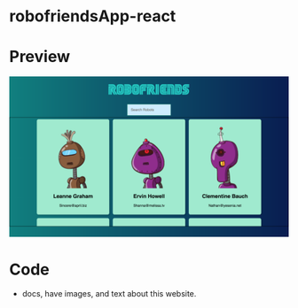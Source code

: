 # robofriendsApp-react

# Preview
![](src/docs/screencapture.png)

# Code
- docs, have images, and text about this website.
